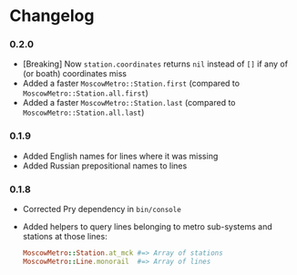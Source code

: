 # Changelog

### 0.2.0

- [Breaking] Now `station.coordinates` returns `nil` instead of `[]` if any of (or boath) coordinates miss
- Added a faster `MoscowMetro::Station.first` (compared to `MoscowMetro::Station.all.first`)
- Added a faster `MoscowMetro::Station.last` (compared to `MoscowMetro::Station.all.last`)

### 0.1.9

- Added English names for lines where it was missing
- Added Russian prepositional names to lines

### 0.1.8

- Corrected Pry dependency in `bin/console`
- Added helpers to query lines belonging to metro sub-systems and stations at those lines:

	```ruby
	MoscowMetro::Station.at_mck #=> Array of stations
	MoscowMetro::Line.monorail  #=> Array of lines
	```
